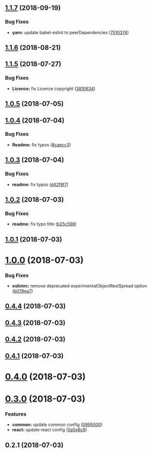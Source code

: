 <a name="1.1.7"></a>

## [1.1.7](http://tillersystems/tiller-eslint-config/compare/v1.1.6...v1.1.7) (2018-09-19)

### Bug Fixes

- **yarn:** update babel-eslint to peerDependencies ([7510374](http://tillersystems/tiller-eslint-config/commits/7510374))

<a name="1.1.6"></a>

## [1.1.6](http://tillersystems/tiller-eslint-config/compare/v1.1.5...v1.1.6) (2018-08-21)

<a name="1.1.5"></a>

## [1.1.5](http://tillersystems/tiller-eslint-config/compare/v1.0.5...v1.1.5) (2018-07-27)

### Bug Fixes

- **Licence:** fix Licence copyright ([3810634](http://tillersystems/tiller-eslint-config/commits/3810634))

<a name="1.0.5"></a>

## [1.0.5](http://tillersystems/tiller-eslint-config/compare/v1.0.4...v1.0.5) (2018-07-05)

<a name="1.0.4"></a>

## [1.0.4](http://tillersystems/tiller-eslint-config/compare/v1.0.3...v1.0.4) (2018-07-04)

### Bug Fixes

- **Readme:** fix typos ([8caecc3](http://tillersystems/tiller-eslint-config/commits/8caecc3))

<a name="1.0.3"></a>

## [1.0.3](http://tillersystems/tiller-eslint-config/compare/v1.0.2...v1.0.3) (2018-07-04)

### Bug Fixes

- **readme:** fix typos ([d42f9f7](http://tillersystems/tiller-eslint-config/commits/d42f9f7))

<a name="1.0.2"></a>

## [1.0.2](http://tillersystems/tiller-eslint-config/compare/v1.0.1...v1.0.2) (2018-07-03)

### Bug Fixes

- **readme:** fix typo title ([b25c596](http://tillersystems/tiller-eslint-config/commits/b25c596))

<a name="1.0.1"></a>

## [1.0.1](http://tillersystems/tiller-eslint-config/compare/v1.0.0...v1.0.1) (2018-07-03)

<a name="1.0.0"></a>

# [1.0.0](http://tillersystems/tiller-eslint-config/compare/v0.4.4...v1.0.0) (2018-07-03)

### Bug Fixes

- **eslintrc:** remove deprecated experimentalObjectRestSpread option ([b078ea7](http://tillersystems/tiller-eslint-config/commits/b078ea7))

<a name="0.4.4"></a>

## [0.4.4](http://tillersystems/tiller-eslint-config/compare/v0.4.3...v0.4.4) (2018-07-03)

<a name="0.4.3"></a>

## [0.4.3](http://tillersystems/tiller-eslint-config/compare/v0.4.2...v0.4.3) (2018-07-03)

<a name="0.4.2"></a>

## [0.4.2](http://tillersystems/tiller-eslint-config/compare/v0.4.1...v0.4.2) (2018-07-03)

<a name="0.4.1"></a>

## [0.4.1](http://tillersystems/tiller-eslint-config/compare/v0.4.0...v0.4.1) (2018-07-03)

<a name="0.4.0"></a>

# [0.4.0](http://tillersystems/tiller-eslint-config/compare/v0.3.0...v0.4.0) (2018-07-03)

<a name="0.3.0"></a>

# [0.3.0](http://tillersystems/tiller-eslint-config/compare/v0.2.1...v0.3.0) (2018-07-03)

### Features

- **common:** update common config ([0995000](http://tillersystems/tiller-eslint-config/commits/0995000))
- **react:** update react config ([0a5e8c6](http://tillersystems/tiller-eslint-config/commits/0a5e8c6))

<a name="0.2.1"></a>

## 0.2.1 (2018-07-03)
